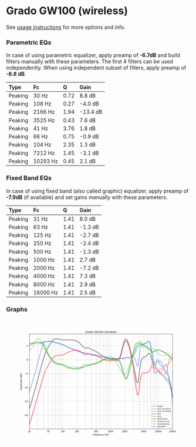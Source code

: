 # Grado GW100 (wireless)
See [usage instructions](https://github.com/jaakkopasanen/AutoEq#usage) for more options and info.

### Parametric EQs
In case of using parametric equalizer, apply preamp of **-6.7dB** and build filters manually
with these parameters. The first 4 filters can be used independently.
When using independent subset of filters, apply preamp of **-6.8 dB**.

| Type    | Fc       |    Q | Gain     |
|:--------|:---------|:-----|:---------|
| Peaking | 30 Hz    | 0.72 | 8.8 dB   |
| Peaking | 108 Hz   | 0.27 | -4.0 dB  |
| Peaking | 2166 Hz  | 1.94 | -13.4 dB |
| Peaking | 3525 Hz  | 0.43 | 7.6 dB   |
| Peaking | 41 Hz    | 3.76 | 1.8 dB   |
| Peaking | 66 Hz    | 0.75 | -0.9 dB  |
| Peaking | 104 Hz   | 2.35 | 1.3 dB   |
| Peaking | 7212 Hz  | 1.45 | -3.1 dB  |
| Peaking | 10293 Hz | 0.45 | 2.1 dB   |

### Fixed Band EQs
In case of using fixed band (also called graphic) equalizer, apply preamp of **-7.9dB**
(if available) and set gains manually with these parameters.

| Type    | Fc       |    Q | Gain    |
|:--------|:---------|:-----|:--------|
| Peaking | 31 Hz    | 1.41 | 8.0 dB  |
| Peaking | 63 Hz    | 1.41 | -1.3 dB |
| Peaking | 125 Hz   | 1.41 | -2.7 dB |
| Peaking | 250 Hz   | 1.41 | -2.4 dB |
| Peaking | 500 Hz   | 1.41 | -1.3 dB |
| Peaking | 1000 Hz  | 1.41 | 2.7 dB  |
| Peaking | 2000 Hz  | 1.41 | -7.2 dB |
| Peaking | 4000 Hz  | 1.41 | 7.3 dB  |
| Peaking | 8000 Hz  | 1.41 | 2.9 dB  |
| Peaking | 16000 Hz | 1.41 | 2.5 dB  |

### Graphs
![](./Grado%20GW100%20(wireless).png)